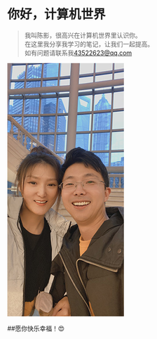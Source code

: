 # 你好，计算机世界

> 我叫陈影，很高兴在计算机世界里认识你。
> <br>在这里我分享我学习的笔记，让我们一起提高。
> <br>如有问题请联系我[43522623@qq.com](mailto:43522623@qq.com)

![MyPicture](/pics/us.jpg "Taoying and I")

##愿你快乐幸福！:heart_eyes: